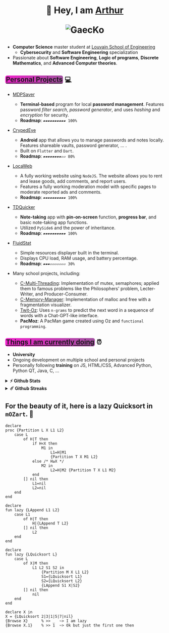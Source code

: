 <h1 align=center> 👋 Hey, I am <ins>Arthur</ins> 
<p></p>

![GaecKo](gaeckoV.gif)
</h1>

- **Computer Science** master student at [Louvain School of Engineering](https://uclouvain.be/en/faculties/epl)
  - **Cybersecurity** and **Software Engineering** specialization
- Passionate about **Software Engineering**, **Logic of programs**, **Discrete Mathematics**, and **Advanced Computer theories**.

## <span style="background-image: linear-gradient(to right, #F121cc, #8A2387cc); border-radius: 6px; padding: 0.2px 2px;"><ins>Personal Projects</ins></span>  💻
- [MDPSaver](https://github.com/GaecKo/MDPSaver)
  - **Terminal-based** program for local **password management**. Features password *filter search*, *password generator*, and uses *hashing* and *encryption* for security.
  - **Roadmap**: `▰▰▰▰▰▰▰▰▰▰ 100%`

- [CrypedEye](https://github.com/GaecKo/CryptedEye)
  - **Android** app that allows you to manage passwords and notes locally. Features shareable vaults, password generator, ... .
  - Built on `Flutter` and `Dart`.
  - **Roadmap**: `▰▰▰▰▰▰▰▰▱▱ 80%`

- [LocaWeb](https://github.com/GaecKo/LocaWeb)
  - A fully working website using `NodeJS`. The website allows you to rent and lease goods, add comments, and report users.
  - Features a fully working moderation model with specific pages to moderate reported ads and comments.
  - **Roadmap**: `▰▰▰▰▰▰▰▰▰▰ 100%`
  
- [TDQuicker](https://github.com/GaecKo/TDQuicker)
  - **Note-taking** app with **pin-on-screen** function, **progress bar**, and basic note-taking app functions.
  - Utilized `PySide6` and the power of inheritance.
  - **Roadmap**: `▰▰▰▰▰▰▰▰▰▰ 100%`
    
- [FluidStat](https://github.com/GaecKo/FluidStat)
  - Simple resources displayer built in the terminal.
  - Displays CPU load, RAM usage, and battery percentage.
  - **Roadmap**: `▰▰▰▱▱▱▱▱▱▱ 30%`
    
- Many school projects, including:
  - [C-Multi-Threading](https://github.com/GaecKo/C-Multi-Threading): Implementation of mutex, semaphores; applied them to famous problems like the Philosophers' problem, Lecter-Writer, and Producer-Consumer.
  - [C-Memory-Manager](https://github.com/GaecKo/C-Memory-Manager): Implementation of malloc and free with a fragmentation visualizer.
  - [Twit-Oz](https://github.com/GaecKo/Twit-Oz): Uses `n-grams` to predict the next word in a sequence of words with a Chat-GPT-like interface.
  - **PacMoz**: A PacMan game created using Oz and `functional programming`.
  

## <span style="background-image: linear-gradient(to right, #F121cc, #8A2387cc); border-radius: 6px; padding: 0.2px 2px;"><ins>Things I am currently doing</ins></span> ⏰
- **University**
- Ongoing development on multiple school and personal projects
- Personally following **training** on JS, HTML/CSS, Advanced Python, Python QT, Java, C, ...

<details>
  <summary><b>⚡ Github Stats</b></summary>

  <br />
  <img height="300em" src="https://github-readme-stats.vercel.app/api/top-langs/?username=GaecKo&show_icons=true&hide_border=true&layout=normal&langs_count=6&hide=jupyter%20notebook,html"/>
</details>

<details>
  <summary><b>☄️ Github Streaks</b></summary>

  <br />
  <img height="180em" src="https://github-readme-streak-stats.herokuapp.com/?user=GaecKo&hide_border=true" />
</details>

## For the beauty of it, here is a lazy Quicksort in `mOZart`. 🥰

```oz
declare 
proc {Partition L X L1 L2}
	case L 
		of H|T then
			if H<X then 
				M1 in
					L1=H|M1 
					{Partition T X M1 L2}
			else /* H≥X */ 
				M2 in
					L2=H|M2 {Partition T X L1 M2}
			end
		[] nil then 
			L1=nil 
			L2=nil
	end
end

declare
fun lazy {LAppend L1 L2}
	case L1 
		of H|T then 
	  		H|{LAppend T L2}
		[] nil then 
	  		L2 
	end
end

declare
fun lazy {LQuicksort L}
	case L 
		of X|M then 
			L1 L2 S1 S2 in
				{Partition M X L1 L2}
				S1={LQuicksort L1}
				S2={LQuicksort L2}
				{LAppend S1 X|S2}
		[] nil then 
			nil
	end
end

declare X in 
X = {LQuicksort 2|3|1|5|7|nil}
{Browse X}		% >> _	~> I am lazy 
{Browse X.1}	% >> 1	~> Ok but just the first one then
```



